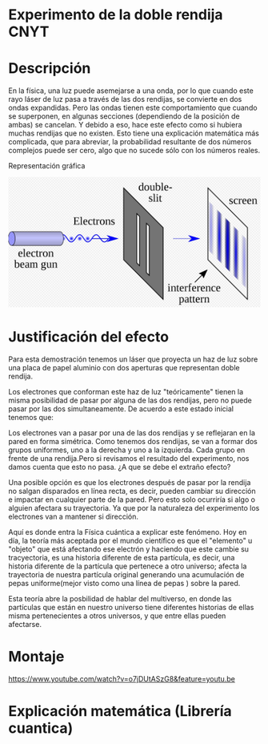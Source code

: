 # Experimento de la doble rendija CNYT

# Descripción

En la física, una luz puede asemejarse a una onda, por lo que cuando este rayo láser de luz pasa a través de las dos rendijas, se convierte en dos ondas expandidas. Pero las ondas tienen este comportamiento que cuando se superponen, en algunas secciones (dependiendo de la posición de ambas) se cancelan. Y debido a eso, hace este efecto como si hubiera muchas rendijas que no existen. Esto tiene una explicación matemática más complicada, que para abreviar, la probabilidad resultante de dos números complejos puede ser cero, algo que no sucede sólo con los números reales.

Representación gráfica

![uml](img/doble.jpg)

# Justificación del efecto

Para esta demostración tenemos un láser que proyecta un haz de luz sobre una placa de papel aluminio con dos aperturas que representan doble rendija.

Los electrones  que conforman este haz de luz "teóricamente" tienen la misma posibilidad de pasar por alguna de las dos rendijas, 
pero no puede pasar por las dos simultaneamente. De acuerdo a este estado inicial tenemos que:

Los electrones van a pasar por una de las dos rendijas y se reflejaran en la pared en forma simétrica. Como tenemos dos rendijas, se van a formar dos grupos uniformes, uno a la derecha y uno a la izquierda. Cada grupo en frente de una rendija.Pero si revisamos el resultado del experimento, nos damos cuenta que esto no pasa. ¿A que se debe el extraño efecto?

Una posible opción es que los electrones después de pasar por la rendija no salgan disparados en línea recta, es decir, pueden cambiar su dirección e impactar en cualquier parte de la pared. Pero esto solo ocurriría si algo o alguien afectara su trayectoria. Ya que por la naturaleza del experimento los electrones van a mantener si dirección.

Aquí es donde entra la Física cuántica a explicar este fenómeno. Hoy en día, la teoría más aceptada por el mundo científico es que el "elemento" u "objeto" que está afectando ese electrón y haciendo que este cambie su tracyectoria, es una historia diferente de esta partícula, es decir, una historia diferente de la partícula que pertenece a otro universo; afecta la trayectoria de nuestra partícula original generando una acumulación de pepas uniforme(mejor visto como una línea de pepas ) sobre la pared.

Esta teoría abre la posbilidad de hablar del multiverso, en donde las partículas que están en nuestro universo tiene diferentes historias de ellas misma pertenecientes a otros universos, y que entre ellas pueden afectarse.

# Montaje

https://www.youtube.com/watch?v=o7jDUtASzG8&feature=youtu.be

# Explicación matemática (Librería cuantica)



